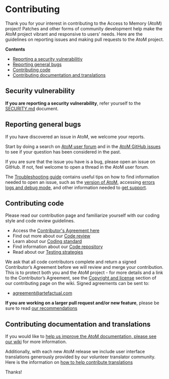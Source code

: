 # Contributing

Thank you for your interest in contributing to the Access to Memory (AtoM)
project! Patches and other forms of community development help make the
AtoM project vibrant and responsive to users' needs. Here are the guidelines
on reporting issues and making pull requests to the AtoM project.


**Contents**

* [Reporting a security vulnerabilitiy](#security-vulnerability)
* [Reporting general bugs](#reporting-general-bugs)
* [Contributing code](#contributing-code)
* [Contributing documentation and translations](#contributing-documentation-and-translations)

## Security vulnerability

**If you are reporting a security vulnerability**, refer yourself to the
[SECURITY.md](./SECURITY.md) document. 

## Reporting general bugs

If you have discovered an issue in AtoM, we welcome your reports.

Start by doing a search on [AtoM user forum](https://groups.google.com/forum/#!forum/ica-atom-users)
and in the [AtoM GitHub issues](https://github.com/artefactual/atom/issues)
to see if your question has been considered in the past.

If you are sure that the issue you have is a bug, please open an issue 
on GitHub. If not, feel welcome to open a thread in the AtoM user forum.

The [Troubleshooting guide](https://www.accesstomemory.org/docs/latest/admin-manual/maintenance/troubleshooting/)
contains useful tips on how to find information needed to open an issue,
such as the [version of AtoM](https://www.accesstomemory.org/docs/latest/user-manual/administer/settings/#application-version),
accessing [errors logs and debug mode](https://www.accesstomemory.org/docs/latest/admin-manual/maintenance/troubleshooting/#troubleshooting-logs-debug),
and other information needed to [get support](https://www.accesstomemory.org/docs/latest/admin-manual/maintenance/troubleshooting/#getting-support).

## Contributing code

Please read our contribution page and familiarize yourself with our coding
style and code review guidelines.

* Access the [Contributor's Agreement here](https://wiki.accesstomemory.org/wiki/Development/Contribute_code#Copyright_and_license)
* Find out more about our [Code review](https://wiki.accesstomemory.org/Development/Code_review)
* Learn about our [Coding standard](https://wiki.accesstomemory.org/Development/Coding_standard)
* Find information about our [Code repository](https://wiki.accesstomemory.org/Resources/Code_repository)
* Read about our [Testing strategies](https://wiki.accesstomemory.org/Development/Testing)

We ask that all code contributors complete and return a signed Contributor’s
Agreement before we will review and merge your contribution. This is to
protect both you and the AtoM project - for more details and a link to the
Contributor’s Agreement, see the 
[Copyright and license](https://wiki.accesstomemory.org/Development/Contribute_code#Copyright_and_license) 
section of our contributing page on the wiki. Signed agreements can be sent 
to:

* [agreement@artefactual.com](mailto:agreement@artefactual.com) 

**If you are working on a larger pull request and/or new feature**, please be
sure to read [our recommendations](https://wiki.accesstomemory.org/Development/Recommendations)

## Contributing documentation and translations

If you would like to [help us improve the AtoM documentation, please see our
wiki](https://wiki.accesstomemory.org/Resources/Documentation) for more information.

Additionally, with each new AtoM release we include user interface
translations generously provided by our volunteer translator community. Here is the
information on [how to help contribute translations](https://wiki.accesstomemory.org/Resources/Translation)

Thanks! 

